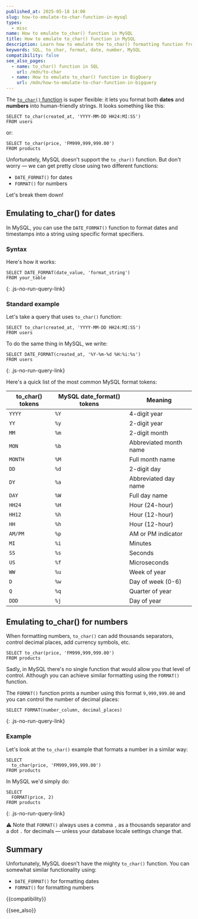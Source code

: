 ```yaml
---
published_at: 2025-05-18 14:00
slug: how-to-emulate-to-char-function-in-mysql
types:
  - misc
name: How to emulate to_char() function in MySQL
title: How to emulate to_char() function in MySQL
description: Learn how to emulate the to_char() formatting function from in MySQL using DATE_FORMAT() and FORMAT().
keywords: SQL, to_char, format, date, number, MySQL
compatibility: false
see_also_pages:
  - name: to_char() function in SQL
    url: /mdn/to-char
  - name: How to emulate to_char() function in BigQuery
    url: /mdn/how-to-emulate-to-char-function-in-bigquery
---
```


The [`to_char()` function](/mdn/to-char) is super flexible: it lets you format both **dates** and **numbers** into human-friendly strings. It looks something like this:

~~~pgsql
SELECT to_char(created_at, 'YYYY-MM-DD HH24:MI:SS')
FROM users
~~~

or:

~~~pgsql
SELECT to_char(price, 'FM999,999,999.00')
FROM products
~~~

Unfortunately, MySQL doesn't support the `to_char()` function. But don't worry — we can get pretty close using two different functions:

* `DATE_FORMAT()` for dates
* `FORMAT()` for numbers

Let's break them down!

## Emulating to_char() for dates

In MySQL, you can use the `DATE_FORMAT()` function to format dates and timestamps into a string using specific format specifiers.

### Syntax

Here's how it works:

~~~pgsql
SELECT DATE_FORMAT(date_value, 'format_string')
FROM your_table
~~~
{: .js-no-run-query-link}

### Standard example

Let's take a query that uses `to_char()` function:

~~~pgsql
SELECT to_char(created_at, 'YYYY-MM-DD HH24:MI:SS')
FROM users
~~~

To do the same thing in MySQL, we write:

~~~pgsql
SELECT DATE_FORMAT(created_at, '%Y-%m-%d %H:%i:%s')
FROM users
~~~
{: .js-no-run-query-link}

Here's a quick list of the most common MySQL format tokens:

| to_char() tokens   | MySQL date_format() tokens    | Meaning               |
|-------------|-----------|------------------------|
| `YYYY`      | `%Y`      | 4-digit year           |
| `YY`        | `%y`      | 2-digit year           |
| `MM`        | `%m`      | 2-digit month          |
| `MON`       | `%b`      | Abbreviated month name |
| `MONTH`     | `%M`      | Full month name        |
| `DD`        | `%d`      | 2-digit day            |
| `DY`        | `%a`      | Abbreviated day name   |
| `DAY`       | `%W`      | Full day name          |
| `HH24`      | `%H`      | Hour (24-hour)         |
| `HH12`      | `%h`      | Hour (12-hour)         |
| `HH`        | `%h`      | Hour (12-hour)         |
| `AM/PM`     | `%p`      | AM or PM indicator     |
| `MI`        | `%i`      | Minutes                |
| `SS`        | `%s`      | Seconds                |
| `US`        | `%f`      | Microseconds           |
| `WW`        | `%u`      | Week of year           |
| `D`         | `%w`      | Day of week (0-6)      |
| `Q`         | `%q`      | Quarter of year        |
| `DDD`       | `%j`      | Day of year            |

## Emulating to_char() for numbers

When formatting numbers, `to_char()` can add thousands separators, control decimal places, add currency symbols, etc.

~~~pgsql
SELECT to_char(price, 'FM999,999,999.00')
FROM products
~~~

Sadly, in MySQL there's no single function that would allow you that level of control. Although you can achieve similar formatting using the `FORMAT()` function.

The `FORMAT()` function prints a number using this format `9,999,999.00` and you can control the number of decimal places:

~~~pgsql
SELECT FORMAT(number_column, decimal_places)
~~~
{: .js-no-run-query-link}

### Example

Let's look at the `to_char()` example that formats a number in a similar way:

~~~pgsql
SELECT
  to_char(price, 'FM999,999,999.00')
FROM products
~~~

In MySQL we'd simply do:

~~~pgsql
SELECT
  FORMAT(price, 2)
FROM products
~~~
{: .js-no-run-query-link}

:warning: Note that `FORMAT()` always uses a comma `,` as a thousands separator and a dot `.` for decimals — unless your database locale settings change that.

## Summary

Unfortunately, MySQL doesn't have the mighty `to_char()` function. You can somewhat similar functionality using:

* `DATE_FORMAT()` for formatting dates
* `FORMAT()` for formatting numbers

{{compatibility}}

{{see_also}}
